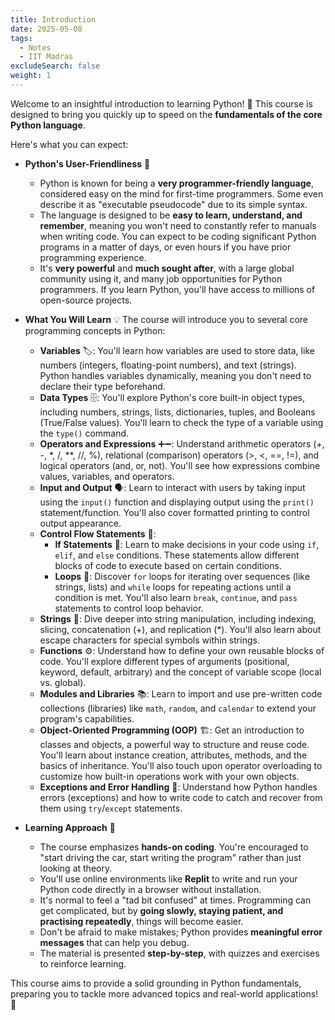 ```yaml
---
title: Introduction
date: 2025-05-08
tags:
  - Notes 
  - IIT Madras
excludeSearch: false
weight: 1
---
```


Welcome to an insightful introduction to learning Python! 🐍 This course is designed to bring you quickly up to speed on the **fundamentals of the core Python language**.

Here's what you can expect:

*   **Python's User-Friendliness** 🥳
    *   Python is known for being a **very programmer-friendly language**, considered easy on the mind for first-time programmers. Some even describe it as "executable pseudocode" due to its simple syntax.
    *   The language is designed to be **easy to learn, understand, and remember**, meaning you won't need to constantly refer to manuals when writing code. You can expect to be coding significant Python programs in a matter of days, or even hours if you have prior programming experience.
    *   It's **very powerful** and **much sought after**, with a large global community using it, and many job opportunities for Python programmers. If you learn Python, you'll have access to millions of open-source projects.

*   **What You Will Learn** 💡
    The course will introduce you to several core programming concepts in Python:
    *   **Variables** 🏷️: You'll learn how variables are used to store data, like numbers (integers, floating-point numbers), and text (strings). Python handles variables dynamically, meaning you don't need to declare their type beforehand.
    *   **Data Types** 🗄️: You'll explore Python's core built-in object types, including numbers, strings, lists, dictionaries, tuples, and Booleans (True/False values). You'll learn to check the type of a variable using the `type()` command.
    *   **Operators and Expressions** ➕➖: Understand arithmetic operators (+, -, *, /, **, //, %), relational (comparison) operators (>, <, ==, !=), and logical operators (and, or, not). You'll see how expressions combine values, variables, and operators.
    *   **Input and Output** 🗣️: Learn to interact with users by taking input using the `input()` function and displaying output using the `print()` statement/function. You'll also cover formatted printing to control output appearance.
    *   **Control Flow Statements** 🚦:
        *   **If Statements** 🤔: Learn to make decisions in your code using `if`, `elif`, and `else` conditions. These statements allow different blocks of code to execute based on certain conditions.
        *   **Loops** 🔁: Discover `for` loops for iterating over sequences (like strings, lists) and `while` loops for repeating actions until a condition is met. You'll also learn `break`, `continue`, and `pass` statements to control loop behavior.
    *   **Strings** 💬: Dive deeper into string manipulation, including indexing, slicing, concatenation (+), and replication (*). You'll also learn about escape characters for special symbols within strings.
    *   **Functions** ⚙️: Understand how to define your own reusable blocks of code. You'll explore different types of arguments (positional, keyword, default, arbitrary) and the concept of variable scope (local vs. global).
    *   **Modules and Libraries** 📚: Learn to import and use pre-written code collections (libraries) like `math`, `random`, and `calendar` to extend your program's capabilities.
    *   **Object-Oriented Programming (OOP)** 🏗️: Get an introduction to classes and objects, a powerful way to structure and reuse code. You'll learn about instance creation, attributes, methods, and the basics of inheritance. You'll also touch upon operator overloading to customize how built-in operations work with your own objects.
    *   **Exceptions and Error Handling** 🚫: Understand how Python handles errors (exceptions) and how to write code to catch and recover from them using `try`/`except` statements.

*   **Learning Approach** 🚀
    *   The course emphasizes **hands-on coding**. You're encouraged to "start driving the car, start writing the program" rather than just looking at theory.
    *   You'll use online environments like **Replit** to write and run your Python code directly in a browser without installation.
    *   It's normal to feel a "tad bit confused" at times. Programming can get complicated, but by **going slowly, staying patient, and practising repeatedly**, things will become easier.
    *   Don't be afraid to make mistakes; Python provides **meaningful error messages** that can help you debug.
    *   The material is presented **step-by-step**, with quizzes and exercises to reinforce learning.

This course aims to provide a solid grounding in Python fundamentals, preparing you to tackle more advanced topics and real-world applications! 🌟